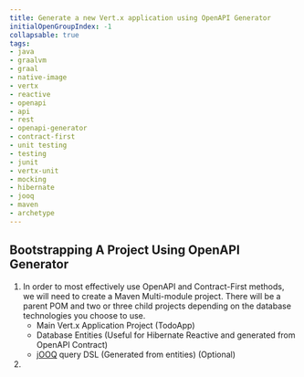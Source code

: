```yaml
---
title: Generate a new Vert.x application using OpenAPI Generator
initialOpenGroupIndex: -1
collapsable: true
tags:
- java
- graalvm
- graal
- native-image
- vertx
- reactive
- openapi
- api
- rest
- openapi-generator
- contract-first
- unit testing
- testing
- junit
- vertx-unit
- mocking
- hibernate
- jooq
- maven
- archetype
---
```


## Bootstrapping A Project Using OpenAPI Generator

1. In order to most effectively use OpenAPI and Contract-First methods, we will need to create a Maven Multi-module project. There will be a parent POM and two or three child projects depending on the database technologies you choose to use.
   * Main Vert.x Application Project (TodoApp)
   * Database Entities (Useful for Hibernate Reactive and generated from OpenAPI Contract)
   * [jOOQ](http://www.jooq.org/) query DSL (Generated from entities) (Optional)
1. 